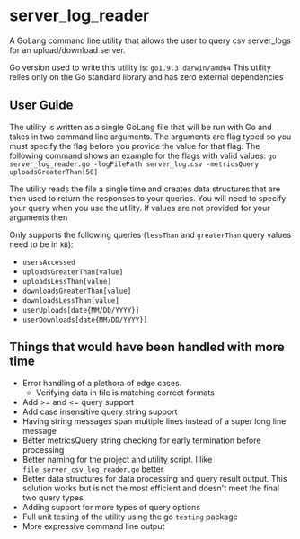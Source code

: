 # server_log_reader
A GoLang command line utility that allows the user to query csv server_logs for an
upload/download server.

Go version used to write this utility is: `go1.9.3 darwin/amd64`
This utility relies only on the Go standard library and has zero external dependencies

## User Guide

The utility is written as a single GoLang file that will be run with Go and takes in two
command line arguments. The arguments are flag typed so you must specify the flag before
you provide the value for that flag. The following command shows an example for the flags
with valid values:
`go server_log_reader.go -logFilePath server_log.csv -metricsQuery uploadsGreaterThan[50]`

The utility reads the file a single time and creates data structures that are then used to
return the responses to your queries. You will need to specify your query when you use
the utility. If values are not provided for your arguments then

Only supports the following queries (`lessThan` and `greaterThan` query values need to be in `kB`):
* `usersAccessed`
* `uploadsGreaterThan[value]`
* `uploadsLessThan[value]`
* `downloadsGreaterThan[value]`
* `downloadsLessThan[value]`
* `userUploads[date{MM/DD/YYYY}]`
* `userDownloads[date{MM/DD/YYYY}]`


## Things that would have been handled with more time

* Error handling of a plethora of edge cases.
   * Verifying data in file is matching correct formats
* Add >= and <= query support
* Add case insensitive query string support
* Having string messages span multiple lines instead of a super long line message
* Better metricsQuery string checking for early termination before processing
* Better naming for the project and utility script. I like `file_server_csv_log_reader.go` better
* Better data structures for data processing and query result output. This solution
works but is not the most efficient and doesn't meet the final two query types
* Adding support for more types of query options
* Full unit testing of the utility using the go `testing` package
* More expressive command line output
